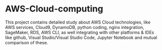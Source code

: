 # AWS-Cloud-computing
This project contains detailed study about AWS Cloud technologies, like AWS services, Cloud9, DynamoDB, python coding, nginx integration, SageMaker, RDS, AWS CLI, as well integrating with other platforms & IDEs like github, Visual Studio/Visual Studio Code, Jupyter Notebook and mutual comparison of these.

